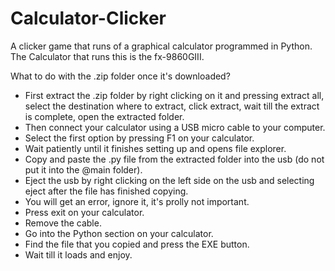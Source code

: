 # Calculator-Clicker
A clicker game that runs of a graphical calculator programmed in Python. The Calculator that runs this is the fx-9860GIII.

What to do with the .zip folder once it's downloaded?
- First extract the .zip folder by right clicking on it and pressing extract all, select the destination where to extract, click extract, wait till the extract is complete, open the extracted folder.
- Then connect your calculator using a USB micro cable to your computer.
- Select the first option by pressing F1 on your calculator.
- Wait patiently until it finishes setting up and opens file explorer.
- Copy and paste the .py file from the extracted folder into the usb (do not put it into the @main folder).
- Eject the usb by right clicking on the left side on the usb and selecting eject after the file has finished copying.
- You will get an error, ignore it, it's prolly not important.
- Press exit on your calculator.
- Remove the cable.
- Go into the Python section on your calculator.
- Find the file that you copied and press the EXE button.
- Wait till it loads and enjoy.
